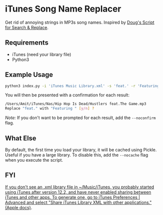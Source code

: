 # iTunes Song Name Replacer
Get rid of annoying strings in MP3s song names. Inspired by [Doug's Script for Search & Replace](https://dougscripts.com/itunes/scripts/ss.php?sp=searchreplacetagtext).

## Requirements
- iTunes (need your library file)
- Python3

## Example Usage

```bash
python3 index.py -i 'iTunes Music Library.xml' -s 'feat.' -r 'Featuring '
```

You will then be presented with a confirmation for each result:

```bash
/Users/Amit/iTunes/Nas/Hip Hop Is Dead/Hustlers feat.The Game.mp3
Replace "feat." with "Featuring " [y/n] ?
```

*Note:* If you don't want to be prompted for each result, add the `--noconfirm` flag.

## What Else
By default, the first time you load your library, it will be cached using Pickle. Useful if you have a large library. To disable this, add the `--nocache` flag when you execute the script.

## FYI
[If you don't see an .xml library file in ~/Music/iTunes, you probably started using iTunes after version 12.2, and have never enabled sharing between iTunes and other apps. To generate one, go to iTunes Preferences | Advanced and select "Share iTunes Library XML with other applications." (Apple docs)](https://github.com/liamks/libpytunes#libpytunes).
